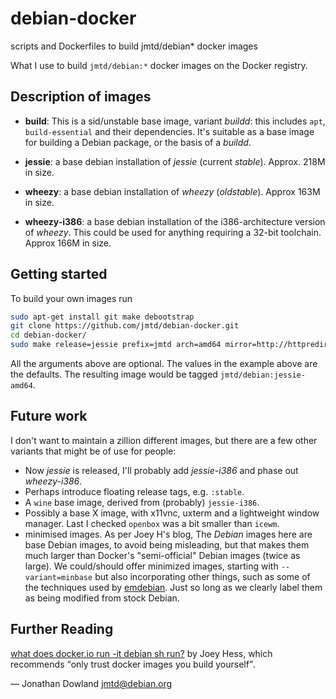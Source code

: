 # debian-docker
scripts and Dockerfiles to build jmtd/debian\* docker images

What I use to build `jmtd/debian:*` docker images on the Docker registry.

## Description of images

 * **build**: This is a sid/unstable base image, variant *buildd*: this
   includes `apt`, `build-essential` and their dependencies. It's suitable
   as a base image for building a Debian package, or the basis of a *buildd*.

 * **jessie**: a base debian installation of *jessie* (current *stable*).
   Approx. 218M in size.

 * **wheezy**: a base debian installation of *wheezy* (*oldstable*).
   Approx 163M in size.

 * **wheezy-i386**: a base debian installation of the i386-architecture
   version of *wheezy*. This could be used for anything requiring a 32-bit
   toolchain. Approx 166M in size.

## Getting started

To build your own images run

```bash
sudo apt-get install git make debootstrap
git clone https://github.com/jmtd/debian-docker.git
cd debian-docker/
sudo make release=jessie prefix=jmtd arch=amd64 mirror=http://httpredir.debian.org/debian/
```

All the arguments above are optional. The values in the example above are
the defaults. The resulting image would be tagged `jmtd/debian:jessie-amd64`.

## Future work

I don't want to maintain a zillion different images, but there are a few other
variants that might be of use for people:

 * Now *jessie* is released, I'll probably add *jessie-i386* and phase out
   *wheezy-i386*.
 * Perhaps introduce floating release tags, e.g. `:stable`.
 * A `wine` base image, derived from (probably) `jessie-i386`.
 * Possibly a base X image, with x11vnc, uxterm and a lightweight window
   manager. Last I checked `openbox` was a bit smaller than `icewm`.
 * minimised images. As per Joey H's blog, The *Debian* images here are
   base Debian images, to avoid being misleading, but that makes them much
   larger than Docker's "semi-official" Debian images (twice as large). We
   could/should offer minimized images, starting with `--variant=minbase`
   but also incorporating other things, such as some of the techniques used
   by [emdebian](http://emdebian.org/). Just so long as we clearly label them
   as being modified from stock Debian.

## Further Reading

[what does docker.io run -it debian sh
run?](http://joeyh.name/blog/entry/docker_run_debian/) by Joey Hess, which
recommends <q>only trust docker images you build yourself</q>.

 — Jonathan Dowland <jmtd@debian.org>
